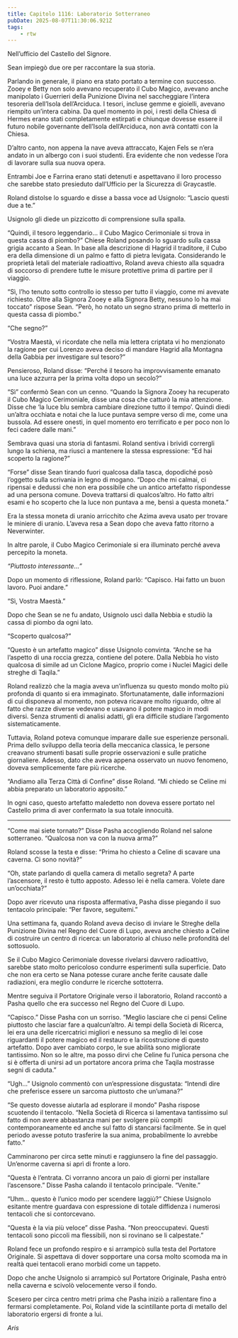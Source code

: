```yaml
---
title: Capitolo 1116: Laboratorio Sotterraneo
pubDate: 2025-08-07T11:30:06.921Z
tags:
    - rtw
---
```





















Nell’ufficio del Castello del Signore.






Sean impiegò due ore per raccontare la sua storia.






Parlando in generale, il piano era stato portato a termine con successo. Zooey e Betty non solo avevano recuperato il Cubo Magico, avevano anche manipolato i Guerrieri della Punizione Divina nel saccheggiare l’intera tesoreria dell’Isola dell’Arciduca. I tesori, incluse gemme e gioielli, avevano riempito un’intera cabina. Da quel momento in poi, i resti della Chiesa di Hermes erano stati completamente estirpati e chiunque dovesse essere il futuro nobile governante dell’Isola dell’Arciduca, non avrà contatti con la Chiesa.






D’altro canto, non appena la nave aveva attraccato, Kajen Fels se n’era andato in un albergo con i suoi studenti. Era evidente che non vedesse l’ora di lavorare sulla sua nuova opera.






Entrambi Joe e Farrina erano stati detenuti e aspettavano il loro processo che sarebbe stato presieduto dall’Ufficio per la Sicurezza di Graycastle.






Roland distolse lo sguardo e disse a bassa voce ad Usignolo: “Lascio questi due a te.”






Usignolo gli diede un pizzicotto di comprensione sulla spalla.






“Quindi, il tesoro leggendario... il Cubo Magico Cerimoniale si trova in questa cassa di piombo?” Chiese Roland posando lo sguardo sulla cassa grigia accanto a Sean. In base alla descrizione di Hagrid il traditore, il Cubo era della dimensione di un palmo e fatto di pietra levigata. Considerando le proprietà letali del materiale radioattivo, Roland aveva chiesto alla squadra di soccorso di prendere tutte le misure protettive prima di partire per il viaggio.






“Sì, l’ho tenuto sotto controllo io stesso per tutto il viaggio, come mi avevate richiesto. Oltre alla Signora Zooey e alla Signora Betty, nessuno lo ha mai toccato” rispose Sean. “Però, ho notato un segno strano prima di metterlo in questa cassa di piombo.”






“Che segno?”






“Vostra Maestà, vi ricordate che nella mia lettera criptata vi ho menzionato la ragione per cui Lorenzo aveva deciso di mandare Hagrid alla Montagna della Gabbia per investigare sul tesoro?”






Pensieroso, Roland disse: “Perché il tesoro ha improvvisamente emanato una luce azzurra per la prima volta dopo un secolo?”






“Sì” confermò Sean con un cenno. “Quando la Signora Zooey ha recuperato il Cubo Magico Cerimoniale, disse una cosa che catturò la mia attenzione. Disse che ‘la luce blu sembra cambiare direzione tutto il tempo’. Quindi diedi un’altra occhiata e notai che la luce puntava sempre verso di me, come una bussola. Ad essere onesti, in quel momento ero terrificato e per poco non lo feci cadere dalle mani.”






Sembrava quasi una storia di fantasmi. Roland sentiva i brividi corrergli lungo la schiena, ma riuscì a mantenere la stessa espressione: “Ed hai scoperto la ragione?”






“Forse” disse Sean tirando fuori qualcosa dalla tasca, dopodiché posò l’oggetto sulla scrivania in legno di mogano. “Dopo che mi calmai, ci ripensai e dedussi che non era possibile che un antico artefatto rispondesse ad una persona comune. Doveva trattarsi di qualcos’altro. Ho fatto altri esami e ho scoperto che la luce non puntava a me, bensì a questa moneta.”






Era la stessa moneta di uranio arricchito che Azima aveva usato per trovare le miniere di uranio. L’aveva resa a Sean dopo che aveva fatto ritorno a Neverwinter.






In altre parole, il Cubo Magico Cerimoniale si era illuminato perché aveva percepito la moneta.






<em>“Piuttosto interessante...”</em>






Dopo un momento di riflessione, Roland parlò: “Capisco. Hai fatto un buon lavoro. Puoi andare.”






“Sì, Vostra Maestà.”






Dopo che Sean se ne fu andato, Usignolo uscì dalla Nebbia e studiò la cassa di piombo da ogni lato.






“Scoperto qualcosa?”






“Questo è un artefatto magico” disse Usignolo convinta. “Anche se ha l’aspetto di una roccia grezza, contiene del potere. Dalla Nebbia ho visto qualcosa di simile ad un Ciclone Magico, proprio come i Nuclei Magici delle streghe di Taqila.”






Roland realizzò che la magia aveva un’influenza su questo mondo molto più profonda di quanto si era immaginato. Sfortunatamente, dalle informazioni di cui disponeva al momento, non poteva ricavare molto riguardo, oltre al fatto che razze diverse vedevano e usavano il potere magico in modi diversi. Senza strumenti di analisi adatti, gli era difficile studiare l’argomento sistematicamente.






Tuttavia, Roland poteva comunque imparare dalle sue esperienze personali. Prima dello sviluppo della teoria della meccanica classica, le persone creavano strumenti basati sulle proprie osservazioni e sulle pratiche giornaliere. Adesso, dato che aveva appena osservato un nuovo fenomeno, doveva semplicemente fare più ricerche.






“Andiamo alla Terza Città di Confine” disse Roland. “Mi chiedo se Celine mi abbia preparato un laboratorio apposito.”






In ogni caso, questo artefatto maledetto non doveva essere portato nel Castello prima di aver confermato la sua totale innocuità.






***






“Come mai siete tornato?” Disse Pasha accogliendo Roland nel salone sotterraneo. “Qualcosa non va con la nuova arma?”






Roland scosse la testa e disse: “Prima ho chiesto a Celine di scavare una caverna. Ci sono novità?”






“Oh, state parlando di quella camera di metallo segreta? A parte l’ascensore, il resto è tutto apposto. Adesso lei è nella camera. Volete dare un’occhiata?”






Dopo aver ricevuto una risposta affermativa, Pasha disse piegando il suo tentacolo principale: “Per favore, seguitemi.”






Una settimana fa, quando Roland aveva deciso di inviare le Streghe della Punizione Divina nel Regno del Cuore di Lupo, aveva anche chiesto a Celine di costruire un centro di ricerca: un laboratorio al chiuso nelle profondità del sottosuolo.






Se il Cubo Magico Cerimoniale dovesse rivelarsi davvero radioattivo, sarebbe stato molto pericoloso condurre esperimenti sulla superficie. Dato che non era certo se Nana potesse curare anche ferite causate dalle radiazioni, era meglio condurre le ricerche sottoterra.






Mentre seguiva il Portatore Originale verso il laboratorio, Roland raccontò a Pasha quello che era successo nel Regno del Cuore di Lupo.






“Capisco.” Disse Pasha con un sorriso. “Meglio lasciare che ci pensi Celine piuttosto che lasciar fare a qualcun’altro. Ai tempi della Società di Ricerca, lei era una delle ricercatrici migliori e nessuno sa meglio di lei cose riguardanti il potere magico ed il restauro e la ricostruzione di questo artefatto. Dopo aver cambiato corpo, le sue abilità sono migliorate tantissimo. Non so le altre, ma posso dirvi che Celine fu l’unica persona che si è offerta di unirsi ad un portatore ancora prima che Taqila mostrasse segni di caduta.”






“Ugh...” Usignolo commentò con un’espressione disgustata: “Intendi dire che preferisce essere un sarcoma piuttosto che un’umana?”






“Se questo dovesse aiutarla ad esplorare il mondo” Pasha rispose scuotendo il tentacolo. “Nella Società di Ricerca si lamentava tantissimo sul fatto di non avere abbastanza mani per svolgere più compiti contemporaneamente ed anche sul fatto di stancarsi facilmente. Se in quel periodo avesse potuto trasferire la sua anima, probabilmente lo avrebbe fatto.”






Camminarono per circa sette minuti e raggiunsero la fine del passaggio. Un’enorme caverna si aprì di fronte a loro.






“Questa è l’entrata. Ci vorranno ancora un paio di giorni per installare l’ascensore.” Disse Pasha calando il tentacolo principale. “Venite.”






“Uhm... questo è l’unico modo per scendere laggiù?” Chiese Usignolo esitante mentre guardava con espressione di totale diffidenza i numerosi tentacoli che si contorcevano.






“Questa è la via più veloce” disse Pasha. “Non preoccupatevi. Questi tentacoli sono piccoli ma flessibili, non si rovinano se li calpestate.”






Roland fece un profondo respiro e si arrampicò sulla testa del Portatore Originale. Si aspettava di dover sopportare una corsa molto scomoda ma in realtà quei tentacoli erano morbidi come un tappeto.






Dopo che anche Usignolo si arrampicò sul Portatore Originale, Pasha entrò nella caverna e scivolò velocemente verso il fondo.






Scesero per circa centro metri prima che Pasha iniziò a rallentare fino a fermarsi completamente. Poi, Roland vide la scintillante porta di metallo del laboratorio ergersi di fronte a lui.






<em>Aris</em>


                                


                                



